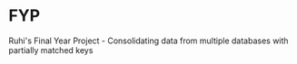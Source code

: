 # FYP
Ruhi's Final Year Project - Consolidating data from multiple databases with partially matched keys
